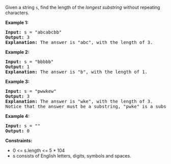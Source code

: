 Given a string `s`, find the length of the *longest substring* without repeating characters.

**Example 1:**
<pre>
<b>Input:</b> s = "abcabcbb"
<b>Output:</b> 3
<b>Explanation:</b> The answer is "abc", with the length of 3.
</pre>

**Example 2:**
<pre>
<b>Input:</b> s = "bbbbb"
<b>Output:</b> 1
<b>Explanation:</b> The answer is "b", with the length of 1.
</pre>

**Example 3:**
<pre>
<b>Input:</b> s = "pwwkew"
<b>Output:</b> 3
<b>Explanation:</b> The answer is "wke", with the length of 3.
Notice that the answer must be a substring, "pwke" is a subsequence and not a substring.
</pre>

**Example 4:**
<pre>
<b>Input:</b> s = ""
<b>Output:</b> 0
</pre>

**Constraints:**
- 0 <= s.length <= 5 * 104
- s consists of English letters, digits, symbols and spaces.



